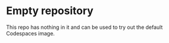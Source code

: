 # Empty repository

This repo has nothing in it and can be used to try out the default Codespaces image.
